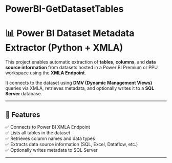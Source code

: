 # PowerBI-GetDatasetTables

# 📊 Power BI Dataset Metadata Extractor (Python + XMLA)

This project enables automatic extraction of **tables**, **columns**, and **data source information** from datasets hosted in a Power BI Premium or PPU workspace using the **XMLA Endpoint**.

It connects to the dataset using **DMV (Dynamic Management Views)** queries via XMLA, retrieves metadata, and optionally writes it to a **SQL Server** database.

---

## 🚀 Features

✅ Connects to Power BI XMLA Endpoint  
✅ Lists all tables in the dataset  
✅ Retrieves column names and data types  
✅ Extracts data source information (SQL, Excel, Dataflow, etc.)  
✅ Optionally writes metadata to SQL Server  

---
